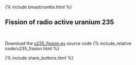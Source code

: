 {% include breadcrumbs.html %}

## Fission of radio active uranium 235
<div class="header_line"><br/></div>

Download the [u235_fission.py](code/u235_fission.py) source code
{% include_relative code/u235_fission.html %}

<p style="clear: both;"></p>

{% include share_buttons.html %}